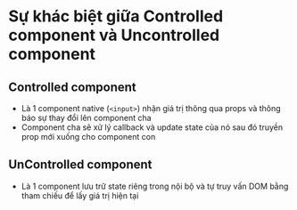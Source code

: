 # Sự khác biệt giữa Controlled component và Uncontrolled component

## Controlled component

* Là 1 component native (`<input>`) nhận giá trị thông qua props và thông báo sự thay đổi lên component cha
* Component cha sẽ xử lý callback và update state của nó sau đó truyền prop mới xuống cho component con

## UnControlled component

* Là 1 component lưu trữ state riêng trong nội bộ và tự truy vấn DOM bằng tham chiếu để lấy giá trị hiện tại